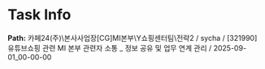 # Task Info

**Path:** 카페24(주)\본사사업장\[CG]MI본부\Y쇼핑센터팀\전략2 / sycha / [321990] 유튜브쇼핑 관련 MI 본부 관련자 소통 _ 정보 공유 및 업무 연계 관리 / 2025-09-01_00-00-00

